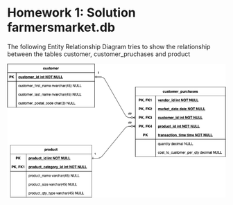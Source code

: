 # Homework 1: Solution farmersmarket.db

The following Entity Relationship Diagram tries to show the relationship between the tables customer, customer_pruchases and product

![ERD_homework_1.png](./images/ERD_homework_1.png)